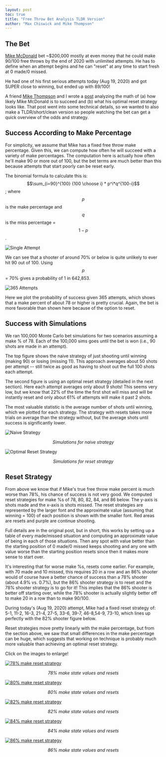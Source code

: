 ```yaml
---
layout: post
toc: true
title: "Free Throw Bet Analysis TLDR Version"
author: "Max Chiswick and Mike Thompson"
---
```

## The Bet 
[Mike McDonald](https://twitter.com/MikeMcDonald89) bet ~$200,000 mostly at even money that he could make 90/100 free throws by the end of 2020 with unlimited attempts. He has to define when an attempt begins and he can "reset" at any time to start fresh at 0 made/0 missed. 

He had one of his first serious attempts today (Aug 19, 2020) and got SUPER close to winning, but ended up with 89/100! 

A friend [Mike Thompson](https://www.linkedin.com/in/mike-thompson-78655b13/) and I wrote a [post](https://chisness.github.io/2020-07-10/freethrow-bet-evaluation) analyzing the math of (a) how likely Mike McDonald is to succeed and (b) what his optimal reset strategy looks like. That post went into some technical details, so we wanted to also make a TLDR/short/clean version so people watching the bet can get a quick overview of the odds and strategy. 

## Success According to Make Percentage
For simplicity, we assume that Mike has a fixed free throw make percentage. Given this, we can compute how often he will succeed with a variety of make percentages. The computation here is actually how often he'll make 90 or more out of 100, but the bet terms are much better than this because attempts that start poorly can be reset early.  

The binomial formula to calculate this is: $$\sum_{i=90}^{100} {100 \choose i} * p^i*q^{100-i}$$; where $$p$$ is the make percentage and $$q$$ is the miss percentage = $$1 - p$$.

![Single Attempt](../assets/attempt1.png)

We can see that a shooter of around 70% or below is quite unlikely to ever hit 90 out of 100. Using $$p$$ = 70% gives a probability of 1 in 642,853.

![365 Attempts](../assets/attempt365.png)

Here we plot the probability of success given 365 attempts, which shows that a make percent of about 78 or higher is pretty crucial. Again, the bet is more favorable than shown here because of the option to reset. 

## Success with Simulations
We ran 100,000 Monte Carlo bet simulations for two scenarios assuming a make % of 78. Each of the 100,000 sims goes until the bet is won (i.e., 90 shots are made in an attempt).

The top figure shows the naive strategy of just shooting until winning (making 90) or losing (missing 11). This approach averages about 50 shots per attempt -- still twice as good as having to shoot out the full 100 shots each attempt. 

The second figure is using an optimal reset strategy (detailed in the next section). Here each attempt averages only about 9 shots! This seems very low, but we know that 22% of the time the first shot will miss and will be instantly reset and only about 61% of attempts will make it past 2 shots. 

The most valuable statistic is the average number of shots until winning, which we plotted for each strategy. The strategy with resets takes more trials on average than the strategy without, but the average shots until success is significantly lower. 

![Naive Strategy](../assets/mcf.png)
<p style="text-align: center;"><em>Simulations for naive strategy</em></p>

![Optimal Reset Strategy](../assets/mcrl.png)
<p style="text-align: center;"><em>Simulations for reset strategy</em></p>

## Reset Strategy
From above we know that if Mike's true free throw make percent is much worse than 78%, his chance of success is not very good. We computed reset strategies for make %s of 78, 80, 82, 84, and 86 below. The y-axis is shots made and the x-axis is shots missed. The reset strategies are represented by the larger font and the approximate value (assuming that winning = 100) of each position is shown with the smaller font. Red areas are resets and purple are continue shooting.  

Full details are in the original post, but in short, this works by setting up a table of every made/missed situation and computing an approximate value of being in each of those situations. Then any spot with value better than the starting position of 0 made/0 missed keeps shooting and any one with value worse than the starting position resets since then it makes more sense to start over. 

It's interesting that for worse make %s, resets come earlier. For example, with 70 made and 10 missed, this requires 20 in a row and an 86% shooter would of course have a better chance of success than a 78% shooter (about 4.9% vs. 0.7%), but the 86% shooter strategy is to reset and the 78% shooter strategy is to go for it! This implies that the 86% shooter is better off starting over, while the 78% shooter is actually slightly better off to make 20 in a row than to make 90/100. 

During today's (Aug 19, 2020) attempt, Mike had a fixed reset strategy of: 5-1, 11-2, 16-3, 21-4, 27-5, 33-6, 39-7, 46-8,54-9, 73-10, which lines up perfectly with the 82% shooter figure below. 

Reset strategies move pretty linearly with the make percentage, but from the section above, we saw that small differences in the make percentage can be huge, which suggests that working on technique is probably much more valuable than achieving an optimal reset strategy. 

Click on the images to enlarge! 

[![78% make reset strategy](../assets/t78.png)](https://chisness.github.io/assets/t78.png)
<p style="text-align: center;"><em>78% make state values and resets</em></p>

[![80% make reset strategy](../assets/t80.png)](https://chisness.github.io/assets/t80.png)
<p style="text-align: center;"><em>80% make state values and resets</em></p>

[![82% make reset strategy](../assets/t82.png)](https://chisness.github.io/assets/t82.png)
<p style="text-align: center;"><em>82% make state values and resets</em></p>

[![84% make reset strategy](../assets/t84.png)](https://chisness.github.io/assets/t84.png)
<p style="text-align: center;"><em>84% make state values and resets</em></p>

[![86% make reset strategy](../assets/t86.png)](https://chisness.github.io/assets/t86.png)
<p style="text-align: center;"><em>86% make state values and resets</em></p>